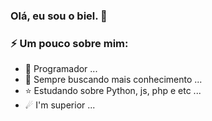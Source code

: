 ### Olá, eu sou o biel. 👋

### ⚡ Um pouco sobre mim:

- 🔭 Programador ...
- 🌱 Sempre buscando mais conhecimento ...
- ⭐ Estudando sobre Python, js, php e etc ...
- ☄ I'm superior ...

<!--
**bieelz/Bieelz** is a ✨ _special_ ✨ repository because its `README.md` (this file) appears on your GitHub profile.
